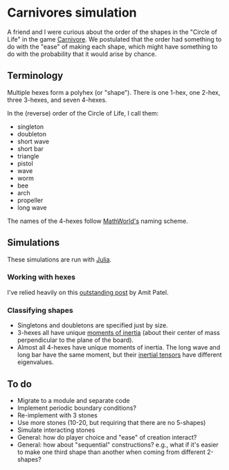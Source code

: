 # Carnivores simulation

A friend and I were curious about the order of the shapes in the "Circle of
Life" in the game [Carnivore](https://boardgamegeek.com/boardgame/184730/carnivores).  We
postulated that the order had something to do with the "ease" of making each
shape, which might have something to do with the probability that it would
arise by chance.

## Terminology

Multiple hexes form a polyhex (or "shape"). There is one 1-hex, one 2-hex,
three 3-hexes, and seven 4-hexes.

In the (reverse) order of the Circle of Life, I call them:

- singleton
- doubleton
- short wave
- short bar
- triangle
- pistol
- wave
- worm
- bee
- arch
- propeller
- long wave

The names of the 4-hexes follow
[MathWorld's](http://mathworld.wolfram.com/Polyhex.html) naming scheme.

## Simulations

These simulations are run with [Julia](http://julialang.org).

### Working with hexes

I've relied heavily on this [outstanding post](http://www.redblobgames.com/grids/hexagons) by Amit Patel.

### Classifying shapes

- Singletons and doubletons are specified just by size.
- 3-hexes all have unique [moments of inertia](https://en.wikipedia.org/wiki/Moment_of_inertia) (about their center of mass perpendicular to the plane of the board).
- Almost all 4-hexes have unique moments of inertia. The long wave and long bar have the same moment, but their [inertial tensors](https://en.wikipedia.org/wiki/Moment_of_inertia#The_inertia_tensor) have different eigenvalues.

## To do

- Migrate to a module and separate code
- Implement periodic boundary conditions?
- Re-implement with 3 stones
- Use more stones (10-20, but requiring that there are no 5-shapes)
- Simulate interacting stones
- General: how do player choice and "ease" of creation interact?
- General: how about "sequential" constructions? e.g., what if it's easier to make one third shape than another when coming from different 2-shapes?
